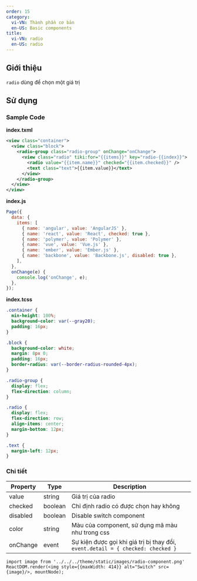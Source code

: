 ```yaml
---
order: 15
category:
  vi-VN: Thành phần cơ bản
  en-US: Basic components
title:
  vi-VN: radio
  en-US: radio
---
```


## Giới thiệu

`radio` dùng để chọn một giá trị

## Sử dụng

### Sample Code

**index.txml**

```xml
<view class="container">
  <view class="block">
    <radio-group class="radio-group" onChange="onChange">
      <view class="radio" tiki:for="{{items}}" key="radio-{{index}}">
        <radio value="{{item.name}}" checked="{{item.checked}}" />
        <text class="text">{{item.value}}</text>
      </view>
    </radio-group>
  </view>
</view>
```

**index.js**

```js
Page({
  data: {
    items: [
      { name: 'angular', value: 'AngularJS' },
      { name: 'react', value: 'React', checked: true },
      { name: 'polymer', value: 'Polymer' },
      { name: 'vue', value: 'Vue.js' },
      { name: 'ember', value: 'Ember.js' },
      { name: 'backbone', value: 'Backbone.js', disabled: true },
    ],
  },
  onChange(e) {
    console.log('onChange', e);
  },
});
```

**index.tcss**

```css
.container {
  min-height: 100%;
  background-color: var(--gray20);
  padding: 16px;
}

.block {
  background-color: white;
  margin: 8px 0;
  padding: 16px;
  border-radius: var(--border-radius-rounded-4px);
}

.radio-group {
  display: flex;
  flex-direction: column;
}

.radio {
  display: flex;
  flex-direction: row;
  align-items: center;
  margin-bottom: 12px;
}

.text {
  margin-left: 12px;
}
```

### Chi tiết

| Property | Type    | Description                                                                     |
| -------- | ------- | ------------------------------------------------------------------------------- |
| value    | string  | Giá trị của radio                                                               |
| checked  | boolean | Chỉ định radio có được chọn hay không                                           |
| disabled | boolean | Disable switch component                                                        |
| color    | string  | Màu của component, sử dụng mã màu như trong css                                 |
| onChange | event   | Sự kiện được gọi khi giá trị bị thay đổi, `event.detail = { checked: checked }` |

```__react
import image from '../../../theme/static/images/radio-component.png'
ReactDOM.render(<img style={{maxWidth: 414}} alt="Switch" src={image}/>, mountNode);
```
